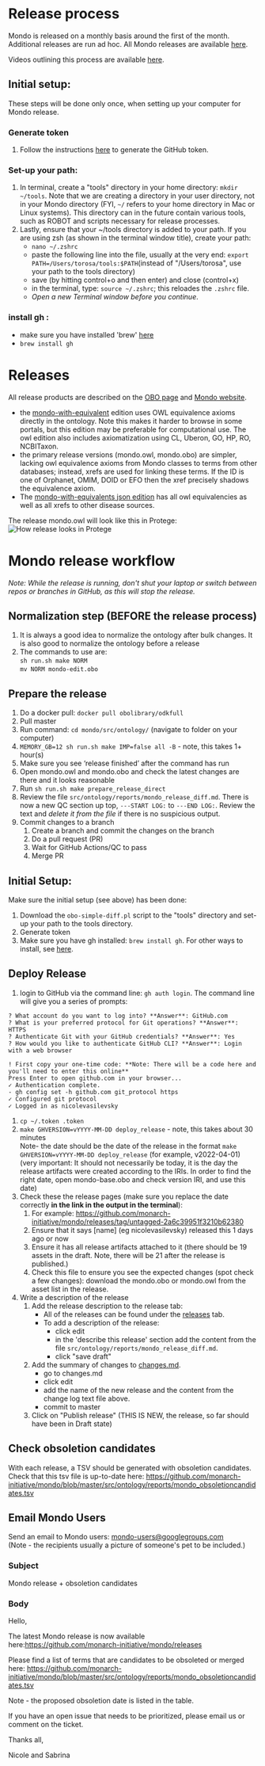 # Release process

Mondo is released on a monthly basis around the first of the month. Additional releases are run ad hoc. All Mondo releases are available [here](https://github.com/monarch-initiative/mondo/releases).

Videos outlining this process are available [here](https://drive.google.com/drive/u/0/folders/1kDD572vCE2NRGC57cX7vTUHQSFvomyb7).

## Initial setup: 
These steps will be done only once, when setting up your computer for Mondo release. 
### Generate token
1. Follow the instructions [here](https://mondo.readthedocs.io/en/latest/developer-guide/generate-token/) to generate the GitHub token.
### Set-up your path:
1. In terminal, create a "tools" directory in your home directory: 
`mkdir ~/tools`. 
Note that we are creating a directory in your user directory, not in your Mondo directory (FYI, `~/` refers to your home directory in Mac or Linux systems). This directory can in the future contain various tools, such as ROBOT and scripts necessary for release processes. 
1. Lastly, ensure that your ~/tools directory is added to your path. If you are using zsh (as shown in the terminal window title), create your path: 
   - `nano ~/.zshrc`
   - paste the following line into the file, usually at the very end: `export PATH=/Users/torosa/tools:$PATH`(instead of "/Users/torosa", use your path to the tools directory)
   - save (by hitting control+o and then enter) and close (control+x)
   - in the terminal, type: `source ~/.zshrc`; this reloades the `.zshrc` file. 
   - *Open a new Terminal window before you continue*. 
###  install gh : 
- make sure you have installed 'brew' [here](https://brew.sh/)
- `brew install gh`


# Releases

All release products are described on the [OBO page](http://obofoundry.org/ontology/mondo.html) and [Mondo website](https://mondo.monarchinitiative.org/).

 - the [mondo-with-equivalent](http://purl.obolibrary.org/obo/mondo/mondo-with-equivalents.owl) edition uses OWL equivalence axioms directly in the ontology. Note this makes it harder to browse in some portals, but this edition may be preferable for computational use. The owl edition also includes axiomatization using CL, Uberon, GO, HP, RO, NCBITaxon.
 - the primary release versions (mondo.owl, mondo.obo) are simpler, lacking owl equivalence axioms from Mondo classes to terms from other databases; instead, xrefs are used for linking these terms. If the ID is one of Orphanet, OMIM, DOID or EFO then the xref precisely shadows the equivalence axiom.
- The [mondo-with-equivalents json edition](http://purl.obolibrary.org/obo/mondo/mondo-with-equivalents.json) has all owl equivalencies as well as all xrefs to other disease sources.

The release mondo.owl will look like this in Protege:
![How release looks in Protege](images/release-protege-look.png)

# Mondo release workflow

_Note: While the release is running, don't shut your laptop or switch between repos or branches in GitHub, as this will stop the release._

## Normalization step (BEFORE the release process)
1. It is always a good idea to normalize the ontology after bulk changes. It is also good to normalize the ontology before a release
2. The commands to use are:  
`sh run.sh make NORM`  
`mv NORM mondo-edit.obo`   

## Prepare the release
1. Do a docker pull: `docker pull obolibrary/odkfull`
1. Pull master
1. Run command: `cd mondo/src/ontology/` (navigate to folder on your computer)
1. `MEMORY_GB=12 sh run.sh make IMP=false all -B` - note, this takes 1+ hour(s)
1. Make sure you see ‘release finished’ after the command has run
1. Open mondo.owl and mondo.obo and check the latest changes are there and it looks reasonable
1. Run `sh run.sh make prepare_release_direct`
1. Review the file `src/ontology/reports/mondo_release_diff.md`. There is now a new QC section up top, `---START LOG:` to `---END LOG:`. Review the text and _delete it from the file_ if there is no suspicious output.
1. Commit changes to a branch
   1. Create a branch and commit the changes on the branch
   1. Do a pull request (PR)
   1. Wait for GitHub Actions/QC to pass
   1. Merge PR

## Initial Setup:
Make sure the initial setup (see above) has been done:  
1. Download the `obo-simple-diff.pl` script to the "tools" directory and set-up your path to the tools directory.  
2. Generate token  
3. Make sure you have gh installed: `brew install gh`. For other ways to install, see [here](https://github.com/cli/cli).  


## Deploy Release
1. login to GitHub via the command line: `gh auth login`. The command line will give you a series of prompts:

```
? What account do you want to log into? **Answer**: GitHub.com
? What is your preferred protocol for Git operations? **Answer**: HTTPS
? Authenticate Git with your GitHub credentials? **Answer**: Yes
? How would you like to authenticate GitHub CLI? **Answer**: Login with a web browser

! First copy your one-time code: **Note: There will be a code here and you'll need to enter this online**
Press Enter to open github.com in your browser... 
✓ Authentication complete.
- gh config set -h github.com git_protocol https
✓ Configured git protocol
✓ Logged in as nicolevasilevsky
```

1. `cp ~/.token .token`  
1. `make GHVERSION=vYYYY-MM-DD deploy_release` - note, this takes about 30 minutes  
Note- the date should be the date of the release in the format `make GHVERSION=vYYYY-MM-DD deploy_release` (for example, v2022-04-01) (very important: It should not necessarily be today, it is the day the release artifacts were created according to the IRIs. In order to find the right date, open mondo-base.obo and check version IRI, and use this date)
1. Check these the release pages (make sure you replace the date correctly **in the link in the output in the terminal**):
    1. For example: https://github.com/monarch-initiative/mondo/releases/tag/untagged-2a6c39951f3210b62380
    2. Ensure that it says [name] (eg nicolevasilevsky) released this 1 days ago or now
    3. Ensure it has all release artifacts attached to it (there should be 19 assets in the draft. Note, there will be 21 after the release is published.)
    4. Check this file to ensure you see the expected changes (spot check a few changes): download the mondo.obo or mondo.owl from the asset list in the release.
1. Write a description of the release
   1. Add the release description to the release tab: 
       - All of the releases can be found under the [releases](https://github.com/monarch-initiative/mondo/releases) tab.
       - To add a description of the release: 
         - click edit
         - in the 'describe this release' section add the content from the file `src/ontology/reports/mondo_release_diff.md`.
         - click "save draft"
   2. Add the summary of changes to [changes.md](https://github.com/monarch-initiative/mondo/blob/master/Changes.md).
      - go to changes.md
      - click edit
      - add the name of the new release and the content from the change log text file above. 
      - commit to master
   3. Click on "Publish release" (THIS IS NEW, the release, so far should have been in Draft state) 

## Check obsoletion candidates

With each release, a TSV should be generated with obsoletion candidates. Check that this tsv file is up-to-date here:
https://github.com/monarch-initiative/mondo/blob/master/src/ontology/reports/mondo_obsoletioncandidates.tsv

## Email Mondo Users
Send an email to Mondo users: mondo-users@googlegroups.com  
(Note - the recipients usually a picture of someone's pet to be included.)

### Subject
Mondo release + obsoletion candidates

### Body

Hello,  

The latest Mondo release is now available here:https://github.com/monarch-initiative/mondo/releases  

Please find a list of terms that are candidates to be obsoleted or merged here: https://github.com/monarch-initiative/mondo/blob/master/src/ontology/reports/mondo_obsoletioncandidates.tsv
  
Note - the proposed obsoletion date is listed in the table.  

If you have an open issue that needs to be prioritized, please email us or comment on the ticket.  

Thanks all,  

Nicole and Sabrina  
